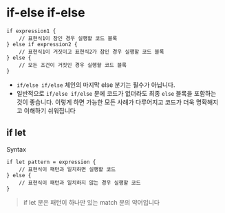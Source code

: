 # if-else if-else

```
if expression1 {
    // 표현식1이 참인 경우 실행할 코드 블록
} else if expression2 {
    // 표현식1이 거짓이고 표현식2가 참인 경우 실행할 코드 블록
} else {
    // 모든 조건이 거짓인 경우 실행할 코드 블록
}
```

- `if/else if/else` 체인의 마지막 else 분기는 필수가 아닙니다.
- 일반적으로 `if/else if/else` 문에 코드가 없더라도 최종 `else` 블록을 포함하는 것이 좋습니다. 이렇게 하면 가능한 모든 사례가 다루어지고 코드가 더욱 명확해지고 이해하기 쉬워집니다


## if let

Syntax

```
if let pattern = expression {
    // 표현식이 패턴과 일치하면 실행할 코드
} else {
    // 표현식이 패턴과 일치하지 않는 경우 실행할 코드
}
```


> if let 문은 패턴이 하나만 있는 match 문의 약어입니다